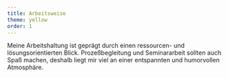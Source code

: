 ```yaml
---
title: Arbeitsweise
theme: yellow
order: 1
---
```

Meine Arbeitshaltung ist geprägt durch einen ressourcen- und lösungsorientierten Blick. Prozeßbegleitung und Seminararbeit sollten auch Spaß machen, deshalb liegt mir viel an einer entspannten und humorvollen Atmosphäre.
